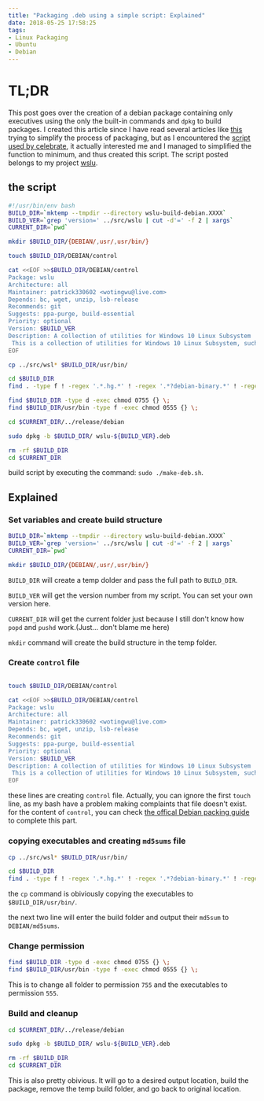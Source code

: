 ```yaml
---
title: "Packaging .deb using a simple script: Explained"
date: 2018-05-25 17:58:25
tags:
- Linux Packaging
- Ubuntu
- Debian
---
```

# TL;DR

This post goes over the creation of a debian package containing only executives using the only the built-in commands and `dpkg` to build packages. I created this article since I have read several articles like [this](https://blog.packagecloud.io/eng/2016/12/15/howto-build-debian-package-containing-simple-shell-scripts/) trying to simplify the process of packaging, but as I encountered the [script used by celebrate](https://github.com/alternize/wabashd-shell/blob/master/make-package), it actually interested me and I managed to simplified the function to minimum, and thus created this script. The script posted belongs to my project [wslu](https://github.com/patrick330602/wslu/blob/master/scripts/builder-deb.sh).

<!--more-->

## the script

```bash make-deb.sh
#!/usr/bin/env bash
BUILD_DIR=`mktemp --tmpdir --directory wslu-build-debian.XXXX`
BUILD_VER=`grep 'version=' ../src/wslu | cut -d'=' -f 2 | xargs`
CURRENT_DIR=`pwd`

mkdir $BUILD_DIR/{DEBIAN/,usr/,usr/bin/}

touch $BUILD_DIR/DEBIAN/control

cat <<EOF >>$BUILD_DIR/DEBIAN/control
Package: wslu
Architecture: all
Maintainer: patrick330602 <wotingwu@live.com>
Depends: bc, wget, unzip, lsb-release
Recommends: git
Suggests: ppa-purge, build-essential
Priority: optional
Version: $BUILD_VER
Description: A collection of utilities for Windows 10 Linux Subsystem
 This is a collection of utilities for Windows 10 Linux Subsystem, such as enabling sound in WSL or creating your favorite linux app shortcuts on Windows 10 Desktop. Requires Windows 10 Creators Update and higher.
EOF

cp ../src/wsl* $BUILD_DIR/usr/bin/

cd $BUILD_DIR
find . -type f ! -regex '.*.hg.*' ! -regex '.*?debian-binary.*' ! -regex '.*?DEBIAN.*' -printf '%P ' | xargs md5sum > DEBIAN/md5sums

find $BUILD_DIR -type d -exec chmod 0755 {} \;
find $BUILD_DIR/usr/bin -type f -exec chmod 0555 {} \;

cd $CURRENT_DIR/../release/debian

sudo dpkg -b $BUILD_DIR/ wslu-${BUILD_VER}.deb

rm -rf $BUILD_DIR
cd $CURRENT_DIR
```

build script by executing the command: `sudo ./make-deb.sh`.

## Explained

### Set variables and create build structure

```bash
BUILD_DIR=`mktemp --tmpdir --directory wslu-build-debian.XXXX`
BUILD_VER=`grep 'version=' ../src/wslu | cut -d'=' -f 2 | xargs`
CURRENT_DIR=`pwd`

mkdir $BUILD_DIR/{DEBIAN/,usr/,usr/bin/}
```

`BUILD_DIR` will create a temp dolder and pass the full path to `BUILD_DIR`.

`BUILD_VER` will get the version number from my script. You can set your own version here.

`CURRENT_DIR` will get the current folder just because I still don't know how `popd` and `pushd` work.(Just... don't blame me here)

`mkdir` command will create the build structure in the temp folder.

### Create `control` file

```bash

touch $BUILD_DIR/DEBIAN/control

cat <<EOF >>$BUILD_DIR/DEBIAN/control
Package: wslu
Architecture: all
Maintainer: patrick330602 <wotingwu@live.com>
Depends: bc, wget, unzip, lsb-release
Recommends: git
Suggests: ppa-purge, build-essential
Priority: optional
Version: $BUILD_VER
Description: A collection of utilities for Windows 10 Linux Subsystem
 This is a collection of utilities for Windows 10 Linux Subsystem, such as enabling sound in WSL or creating your favorite linux app shortcuts on Windows 10 Desktop. Requires Windows 10 Creators Update and higher.
EOF
```

these lines are creating `control` file. Actually, you can ignore the first `touch` line, as my bash have a problem making complaints that file doesn't exist. for the content of `control`, you can check [the offical Debian packing guide](https://www.debian.org/doc/manuals/maint-guide/dreq.en.html#control) to complete this part.

### copying executables and creating `md5sums` file

```bash
cp ../src/wsl* $BUILD_DIR/usr/bin/

cd $BUILD_DIR
find . -type f ! -regex '.*.hg.*' ! -regex '.*?debian-binary.*' ! -regex '.*?DEBIAN.*' -printf '%P ' | xargs md5sum > DEBIAN/md5sums
```

the `cp` command is obiviously copying the executables to `$BUILD_DIR/usr/bin/`.

the next two line will enter the build folder and output their `md5sum` to `DEBIAN/md5sums`.

### Change permission

```bash
find $BUILD_DIR -type d -exec chmod 0755 {} \;
find $BUILD_DIR/usr/bin -type f -exec chmod 0555 {} \;
```

This is to change all folder to permission `755` and the executables to permission `555`.

### Build and cleanup

```bash
cd $CURRENT_DIR/../release/debian

sudo dpkg -b $BUILD_DIR/ wslu-${BUILD_VER}.deb

rm -rf $BUILD_DIR
cd $CURRENT_DIR
```

This is also pretty obivious. It will go to a desired output location, build the package, remove the temp build folder, and go back to original location.
